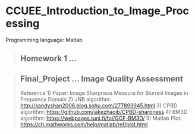 # CCUEE_Introduction_to_Image_Processing
Programming language: Matlab

> ## Homework 1 ... 

> ## Final_Project ... Image Quality Assessment
> Reference
>     1) Paper: Image Sharpness Measure for Blurred Images in Frequency Domain
>     2) JNB algorithm: http://sandyshan2006.blog.sohu.com/277893945.html
>     3) CPBD algorithm: https://github.com/jakezhaojb/CPBD-sharpness
>     4) BM3D algorithm: https://webpages.tuni.fi/foi/GCF-BM3D/
>     5) Matlab Plot: https://ch.mathworks.com/help/matlab/ref/plot.html
